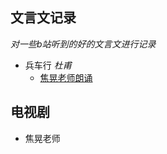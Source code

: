 ## 文言文记录

*对一些b站听到的好的文言文进行记录*

+ 兵车行 *杜甫* 
  + [焦晃老师朗诵](https://www.bilibili.com/video/BV1Wi4y1A7HW/?spm_id_from=autoNext&vd_source=88553068aea08e911c13f3696d2bfaa2)

















## 电视剧

+ 焦晃老师